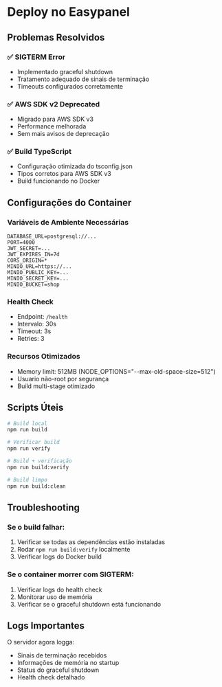# Deploy no Easypanel

## Problemas Resolvidos

### ✅ SIGTERM Error
- Implementado graceful shutdown
- Tratamento adequado de sinais de terminação
- Timeouts configurados corretamente

### ✅ AWS SDK v2 Deprecated
- Migrado para AWS SDK v3
- Performance melhorada
- Sem mais avisos de deprecação

### ✅ Build TypeScript
- Configuração otimizada do tsconfig.json
- Tipos corretos para AWS SDK v3
- Build funcionando no Docker

## Configurações do Container

### Variáveis de Ambiente Necessárias
```
DATABASE_URL=postgresql://...
PORT=4000
JWT_SECRET=...
JWT_EXPIRES_IN=7d
CORS_ORIGIN=*
MINIO_URL=https://...
MINIO_PUBLIC_KEY=...
MINIO_SECRET_KEY=...
MINIO_BUCKET=shop
```

### Health Check
- Endpoint: `/health`
- Intervalo: 30s
- Timeout: 3s
- Retries: 3

### Recursos Otimizados
- Memory limit: 512MB (NODE_OPTIONS="--max-old-space-size=512")
- Usuario não-root por segurança
- Build multi-stage otimizado

## Scripts Úteis

```bash
# Build local
npm run build

# Verificar build
npm run verify

# Build + verificação
npm run build:verify

# Build limpo
npm run build:clean
```

## Troubleshooting

### Se o build falhar:
1. Verificar se todas as dependências estão instaladas
2. Rodar `npm run build:verify` localmente
3. Verificar logs do Docker build

### Se o container morrer com SIGTERM:
1. Verificar logs do health check
2. Monitorar uso de memória
3. Verificar se o graceful shutdown está funcionando

## Logs Importantes

O servidor agora logga:
- Sinais de terminação recebidos
- Informações de memória no startup
- Status do graceful shutdown
- Health check detalhado 